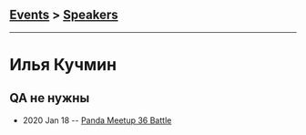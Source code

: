 ## [Events](../README.md) > [Speakers](../speakers.md)
---

# Илья Кучмин

## QA не нужны
- 2020 Jan 18 -- [Panda Meetup 36 Battle](https://www.youtube.com/watch?v=1pwx8LDjve0)    
